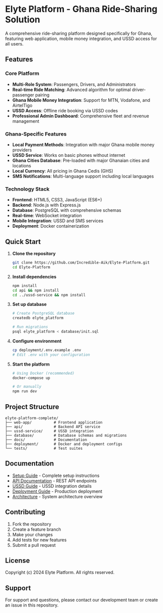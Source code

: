 # Elyte Platform - Ghana Ride-Sharing Solution

A comprehensive ride-sharing platform designed specifically for Ghana, featuring web application, mobile money integration, and USSD access for all users.

## Features

### Core Platform
- **Multi-Role System**: Passengers, Drivers, and Administrators
- **Real-time Ride Matching**: Advanced algorithm for optimal driver-passenger pairing
- **Ghana Mobile Money Integration**: Support for MTN, Vodafone, and AirtelTigo
- **USSD Access**: Offline ride booking via USSD codes
- **Professional Admin Dashboard**: Comprehensive fleet and revenue management

### Ghana-Specific Features
- **Local Payment Methods**: Integration with major Ghana mobile money providers
- **USSD Service**: Works on basic phones without internet
- **Ghana Cities Database**: Pre-loaded with major Ghanaian cities and locations
- **Local Currency**: All pricing in Ghana Cedis (GHS)
- **SMS Notifications**: Multi-language support including local languages

### Technology Stack
- **Frontend**: HTML5, CSS3, JavaScript (ES6+)
- **Backend**: Node.js with Express.js
- **Database**: PostgreSQL with comprehensive schemas
- **Real-time**: WebSocket integration
- **Mobile Integration**: USSD and SMS services
- **Deployment**: Docker containerization

## Quick Start

1. **Clone the repository**
   ```bash
   git clone https://github.com/Incredible-Aik/Elyte-Platform.git
   cd Elyte-Platform
   ```

2. **Install dependencies**
   ```bash
   npm install
   cd api && npm install
   cd ../ussd-service && npm install
   ```

3. **Set up database**
   ```bash
   # Create PostgreSQL database
   createdb elyte_platform
   
   # Run migrations
   psql elyte_platform < database/init.sql
   ```

4. **Configure environment**
   ```bash
   cp deployment/.env.example .env
   # Edit .env with your configuration
   ```

5. **Start the platform**
   ```bash
   # Using Docker (recommended)
   docker-compose up
   
   # Or manually
   npm run dev
   ```

## Project Structure

```
elyte-platform-complete/
├── web-app/          # Frontend application
├── api/              # Backend API service
├── ussd-service/     # USSD integration
├── database/         # Database schemas and migrations
├── docs/             # Documentation
├── deployment/       # Docker and deployment configs
└── tests/            # Test suites
```

## Documentation

- [Setup Guide](docs/SETUP.md) - Complete setup instructions
- [API Documentation](docs/API.md) - REST API endpoints
- [USSD Guide](docs/USSD.md) - USSD integration details
- [Deployment Guide](docs/DEPLOYMENT.md) - Production deployment
- [Architecture](docs/ARCHITECTURE.md) - System architecture overview

## Contributing

1. Fork the repository
2. Create a feature branch
3. Make your changes
4. Add tests for new features
5. Submit a pull request

## License

Copyright (c) 2024 Elyte Platform. All rights reserved.

## Support

For support and questions, please contact our development team or create an issue in this repository.